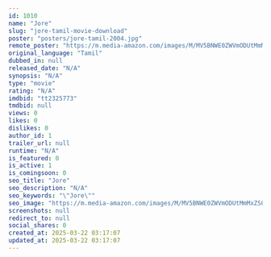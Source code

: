 ```yaml
---
id: 1010
name: "Jore"
slug: "jore-tamil-movie-download"
poster: "posters/jore-tamil-2004.jpg"
remote_poster: "https://m.media-amazon.com/images/M/MV5BNWE0ZWVmODUtMmMxZS00MDBmLWFjYjAtMTk5YTVhM2Y4MjBhXkEyXkFqcGdeQXVyOTk3NTc2MzE@._V1_SX300.jpg"
original_language: "Tamil"
dubbed_in: null
released_date: "N/A"
synopsis: "N/A"
type: "movie"
rating: "N/A"
imdbid: "tt2325773"
tmdbid: null
views: 0
likes: 0
dislikes: 0
author_id: 1
trailer_url: null
runtime: "N/A"
is_featured: 0
is_active: 1
is_comingsoon: 0
seo_title: "Jore"
seo_description: "N/A"
seo_keywords: "\"Jore\""
seo_image: "https://m.media-amazon.com/images/M/MV5BNWE0ZWVmODUtMmMxZS00MDBmLWFjYjAtMTk5YTVhM2Y4MjBhXkEyXkFqcGdeQXVyOTk3NTc2MzE@._V1_SX300.jpg"
screenshots: null
redirect_to: null
social_shares: 0
created_at: 2025-03-22 03:17:07
updated_at: 2025-03-22 03:17:07
---
```


